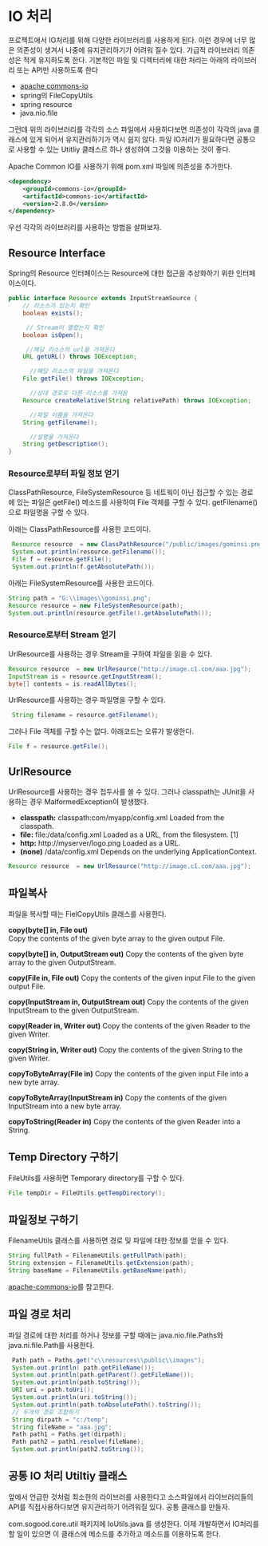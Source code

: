 # IO 처리

프로젝트에서 IO처리를 위해 다양한 라이브러리를 사용하게 된다. 이런 경우에 너무 많은 의존성이 생겨서 나중에 유지관리하기가 어려워 질수 있다. 가급적 라이브러리 의존성은 적게 유지하도록 한다. 기본적인 파일 및 디렉터리에 대한 처리는 아래의 라이브러리 또는 API만 사용하도록 한다

* [apache commons-io](https://www.baeldung.com/apache-commons-io)
* spring의 FileCopyUtils
* spring resource
* java.nio.file

그런데 위의 라이브러리를 각각의 소스 파일에서 사용하다보면 의존성이 각각의 java 클래스에 있게 되어서 유지관리하기가 역시 쉽지 않다. 파일 IO처리가 필요하다면 공통으로 사용할 수 있는 Utitliy 클래스르 하나 생성하여 그것을 이용하는 것이 좋다.

Apache Common IO를 사용하기 위해 pom.xml 파일에 의존성을 추가한다.

```xml
<dependency>
    <groupId>commons-io</groupId>
    <artifactId>commons-io</artifactId>
    <version>2.8.0</version>
</dependency>
```

우선 각각의 라이브러리를 사용하는 방법을 살펴보자.

## Resource Interface

Spring의 Resource 인터페이스는 Resource에 대한 접근을 추상화하기 위한 인터페이스이다.

```java
public interface Resource extends InputStreamSource {
    // 리소스가 있는지 확인
    boolean exists(); 

	 // Stream이 열렸는지 확인
    boolean isOpen(); 

	 //해당 리소스의 url을 가져온다
    URL getURL() throws IOException; 

	  //해당 리소스의 파일을 가져온다
    File getFile() throws IOException; 

	  //상대 경로로 다른 리소스를 가져옴
    Resource createRelative(String relativePath) throws IOException; 

	  //파일 이름을 가져온다
    String getFilename(); 

	  //설명을 가져온다
    String getDescription(); 
}
```

### Resource로부터 파일 정보 얻기

ClassPathResource, FileSystemResource 등 네트웍이 아닌 접근할 수 있는 경로에 있는 파일은 getFile() 메소드를 사용하여 File 객체를 구할 수 있다. getFilename()으로 파일명을 구할 수 있다.

아래는 ClassPathResource를 사용한 코드이다.

```java
 Resource resource  = new ClassPathResource("/public/images/gominsi.png");
 System.out.println(resource.getFilename());
 File f = resource.getFile();
 System.out.println(f.getAbsolutePath());
```

아래는 FileSystemResource를 사용한 코드이다.

```java
String path = "G:\\images\\gominsi.png";
Resource resource = new FileSystemResource(path);
System.out.println(resource.getFile().getAbsolutePath());
```

### Resource로부터 Stream 얻기

UrlResource를 사용하는 경우 Stream을 구하여 파일을 읽을 수 있다.

```java
Resource resource  = new UrlResource("http://image.c1.com/aaa.jpg");
InputStream is = resource.getInputStream();
byte[] contents = is.readAllBytes();
```

UrlResource를 사용하는 경우 파일명을 구할 수 있다.

```java
 String filename = resource.getFilename();
```

그러나 File 객체를 구할 수는 없다. 아래코드는 오류가 발생한다.

```java
File f = resource.getFile();
```

## UrlResource

UrlResource를 사용하는 경우 접두사를 쓸 수 있다. 그러나 classpath는 JUnit을 사용하는 경우 MalformedException이 발생했다.

* **classpath:** classpath:com/myapp/config.xml Loaded from the classpath.
* **file:** file:/data/config.xml Loaded as a URL, from the filesystem. \[1]
* **http:** http://myserver/logo.png Loaded as a URL.
* **(none)** /data/config.xml Depends on the underlying ApplicationContext.

```java
Resource resource  = new UrlResource("http://image.c1.com/aaa.jpg");
```

## 파일복사

파일을 복사할 때는 FielCopyUtils 클래스를 사용한다.

**copy(byte\[] in, File out)**\
Copy the contents of the given byte array to the given output File.

**copy(byte\[] in, OutputStream out)** Copy the contents of the given byte array to the given OutputStream.

**copy(File in, File out)** Copy the contents of the given input File to the given output File.

**copy(InputStream in, OutputStream out)** Copy the contents of the given InputStream to the given OutputStream.

**copy(Reader in, Writer out)** Copy the contents of the given Reader to the given Writer.

**copy(String in, Writer out)** Copy the contents of the given String to the given Writer.

**copyToByteArray(File in)** Copy the contents of the given input File into a new byte array.

**copyToByteArray(InputStream in)** Copy the contents of the given InputStream into a new byte array.

**copyToString(Reader in)** Copy the contents of the given Reader into a String.

## Temp Directory 구하기

FileUtils를 사용하면 Temporary directory를 구할 수 있다.

```java
File tempDir = FileUtils.getTempDirectory();
```

## 파일정보 구하기

FilenameUtils 클래스를 사용하면 경로 및 파일에 대한 정보를 얻을 수 있다.

```java
String fullPath = FilenameUtils.getFullPath(path);
String extension = FilenameUtils.getExtension(path);
String baseName = FilenameUtils.getBaseName(path);
```

[apache-commons-io](https://www.baeldung.com/apache-commons-io)를 참고한다.

## 파일 경로 처리

파일 경로에 대한 처리를 하거나 정보를 구할 때에는 java.nio.file.Paths와 java.ni.file.Path를 사용한다.

```java
 Path path = Paths.get("c\\resources\\public\\images");
 System.out.println( path.getFileName()); 
 System.out.println(path.getParent().getFileName());
 System.out.println(path.toString());
 URI uri = path.toUri();
 System.out.println(uri.toString());
 System.out.println(path.toAbsolutePath().toString());
 // 두개의 경로 조합하기 
 String dirpath = "c:/temp";
 String fileName = "aaa.jpg";
 Path path1 = Paths.get(dirpath); 
 Path path2 = path1.resolve(fileName);
 System.out.println(path2.toString());
```

## 공통 IO 처리 Utiltiy 클래스

앞에서 언급한 것처럼 최소한의 라이브러를 사용한다고 소스파일에서 라이브러리들의 API를 직접사용하다보면 유지관리하기 어려워질 있다. 공통 클래스를 만들자.

com.sogood.core.util 패키지에 IoUtils.java 를 생성한다. 이제 개발하면서 IO처리를 할 일이 있으면 이 클래스에 메소드를 추가하고 메소드를 이용하도록 한다.
